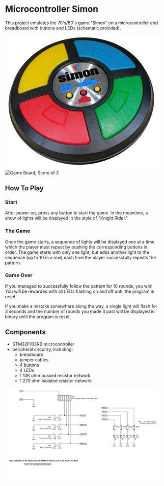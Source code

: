 # Microcontroller Simon

This project emulates the 70's/80's game "Simon" on a microcontroller and breadboard with buttons and LEDs (schematic provided).

![Original Simon Game](res/simon_original.jpg)
![Game Board, Score of 3](res/simon_board.jpg)


## How To Play

### Start

After power-on, press any button to start the game. In the meantime, a show of lights will be displayed in the style of "Knight Rider."

### The Game

Once the game starts, a sequence of lights will be displayed one at a time which the player must repeat by pushing the corresponding buttons in order. The game starts with only one light, but adds another light to the sequence (up to 10 in a row) each time the player successfully repeats the pattern.

### Game Over

If you managed to successfully follow the pattern for 10 rounds, you win! You will be rewarded with all LEDs flashing on and off until the program is reset.

If you make a mistake somewhere along the way, a single light will flash for 3 seconds and the number of rounds you made it past will be displayed in binary until the program is reset.

## Components
- STM32F103RB microcontroller
- peripheral circuitry, including:
    - breadboard
    - jumper cables
    - 4 buttons
    - 4 LEDs
    - 1 10K ohm bussed resistor network
    - 1 270 ohm isolated resistor network

![Circuit Diagram](res/simon_schematic.png)